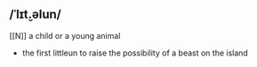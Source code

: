 ## /ˈlɪt̬.əlun/
[[N]]
a child or a young animal

- the first littleun to raise the possibility of a beast on the island 